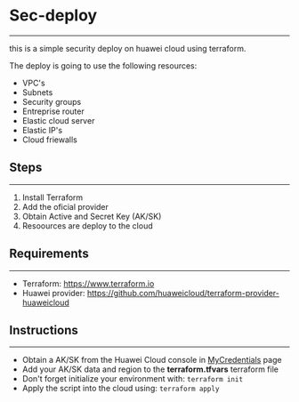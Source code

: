 # Sec-deploy
------------
this is a simple security deploy on huawei cloud using terraform.

The deploy is going to use the following resources:

* VPC's
* Subnets
* Security groups
* Entreprise router
* Elastic cloud server
* Elastic IP's
* Cloud friewalls


## Steps
------------
1. Install Terraform
2. Add the oficial provider
3. Obtain Active and Secret Key (AK/SK)
4. Resoources are deploy to the cloud

## Requirements
------------
* Terraform: https://www.terraform.io
* Huawei provider: https://github.com/huaweicloud/terraform-provider-huaweicloud

## Instructions
------------
* Obtain a AK/SK from the Huawei Cloud console in [MyCredentials](https://console-intl.huaweicloud.com/iam/#/mine/apiCredential) page 
* Add your AK/SK data and region to the **terraform.tfvars** terraform file
* Don't forget initialize your environment with: `terraform init`
* Apply the script into the cloud using: `terraform apply`
